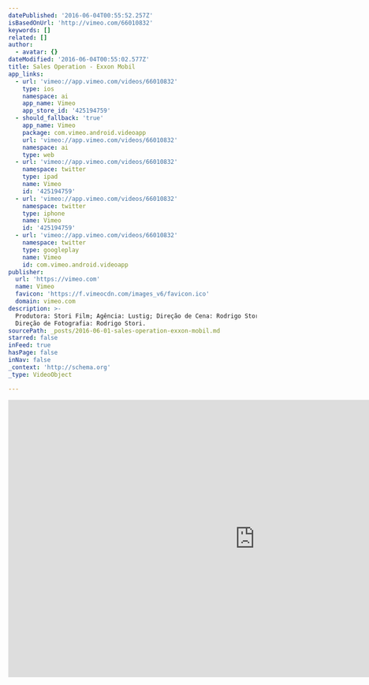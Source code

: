 ```yaml
---
datePublished: '2016-06-04T00:55:52.257Z'
isBasedOnUrl: 'http://vimeo.com/66010832'
keywords: []
related: []
author:
  - avatar: {}
dateModified: '2016-06-04T00:55:02.577Z'
title: Sales Operation - Exxon Mobil
app_links:
  - url: 'vimeo://app.vimeo.com/videos/66010832'
    type: ios
    namespace: ai
    app_name: Vimeo
    app_store_id: '425194759'
  - should_fallback: 'true'
    app_name: Vimeo
    package: com.vimeo.android.videoapp
    url: 'vimeo://app.vimeo.com/videos/66010832'
    namespace: ai
    type: web
  - url: 'vimeo://app.vimeo.com/videos/66010832'
    namespace: twitter
    type: ipad
    name: Vimeo
    id: '425194759'
  - url: 'vimeo://app.vimeo.com/videos/66010832'
    namespace: twitter
    type: iphone
    name: Vimeo
    id: '425194759'
  - url: 'vimeo://app.vimeo.com/videos/66010832'
    namespace: twitter
    type: googleplay
    name: Vimeo
    id: com.vimeo.android.videoapp
publisher:
  url: 'https://vimeo.com'
  name: Vimeo
  favicon: 'https://f.vimeocdn.com/images_v6/favicon.ico'
  domain: vimeo.com
description: >-
  Produtora: Stori Film; Agência: Lustig; Direção de Cena: Rodrigo Stori;
  Direção de Fotografia: Rodrigo Stori.
sourcePath: _posts/2016-06-01-sales-operation-exxon-mobil.md
starred: false
inFeed: true
hasPage: false
inNav: false
_context: 'http://schema.org'
_type: VideoObject

---
```

<iframe src="http://cdn.embedly.com/widgets/media.html?src=https%3A%2F%2Fplayer.vimeo.com%2Fvideo%2F66010832&amp;src_secure=1&amp;url=https%3A%2F%2Fvimeo.com%2F66010832&amp;image=https%3A%2F%2Fi.vimeocdn.com%2Fvideo%2F437270025_1280x720.jpg&amp;key=b7d04c9b404c499eba89ee7072e1c4f7&amp;type=text%2Fhtml&amp;schema=vimeo" width="1000" height="563" scrolling="no" frameborder="0" allowfullscreen="" style=""></iframe>
